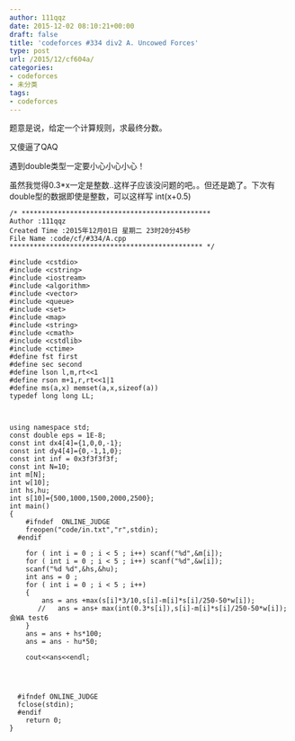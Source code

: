 ```yaml
---
author: 111qqz
date: 2015-12-02 08:10:21+00:00
draft: false
title: 'codeforces #334 div2 A. Uncowed Forces'
type: post
url: /2015/12/cf604a/
categories:
- codeforces
- 未分类
tags:
- codeforces
---
```


题意是说，给定一个计算规则，求最终分数。

又傻逼了QAQ

遇到double类型一定要小心小心小心！

虽然我觉得0.3*x一定是整数..这样子应该没问题的吧。。但还是跪了。下次有double型的数据即使是整数，可以这样写 int(x+0.5)





    
    /* ***********************************************
    Author :111qqz
    Created Time :2015年12月01日 星期二 23时20分45秒
    File Name :code/cf/#334/A.cpp
    ************************************************ */
    
    #include <cstdio>
    #include <cstring>
    #include <iostream>
    #include <algorithm>
    #include <vector>
    #include <queue>
    #include <set>
    #include <map>
    #include <string>
    #include <cmath>
    #include <cstdlib>
    #include <ctime>
    #define fst first
    #define sec second
    #define lson l,m,rt<<1
    #define rson m+1,r,rt<<1|1
    #define ms(a,x) memset(a,x,sizeof(a))
    typedef long long LL;
    
    
    
    using namespace std;
    const double eps = 1E-8;
    const int dx4[4]={1,0,0,-1};
    const int dy4[4]={0,-1,1,0};
    const int inf = 0x3f3f3f3f;
    const int N=10;
    int m[N];
    int w[10];
    int hs,hu;
    int s[10]={500,1000,1500,2000,2500};
    int main()
    {
    	#ifndef  ONLINE_JUDGE 
    	freopen("code/in.txt","r",stdin);
      #endif
    
    	for ( int i = 0 ; i < 5 ; i++) scanf("%d",&m[i]);
    	for ( int i = 0 ; i < 5 ; i++) scanf("%d",&w[i]);
    	scanf("%d %d",&hs,&hu);
    	int ans = 0 ;
    	for ( int i = 0 ; i < 5 ; i++)
    	{
    	    ans = ans +max(s[i]*3/10,s[i]-m[i]*s[i]/250-50*w[i]);
           //   ans = ans+ max(int(0.3*s[i]),s[i]-m[i]*s[i]/250-50*w[i]); 会WA test6
    	}
    	ans = ans + hs*100;
    	ans = ans - hu*50;
    
    	cout<<ans<<endl;
    
    
    
    
      #ifndef ONLINE_JUDGE  
      fclose(stdin);
      #endif
        return 0;
    }
    



